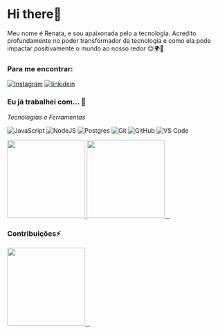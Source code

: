 # Hi there👋


Meu nome é Renata, e sou apaixonada pelo a tecnologia. Acredito profundamente no poder transformador da tecnologia e como ela pode impactar positivamente o mundo ao nosso redor 😊🌍🚀


### Para me encontrar:
[![Instagram](https://img.shields.io/badge/Instagram-E4405F?style=for-the-badge&logo=instagram&logoColor=white)](https://www.instagram.com/renatarafaelaalves)
[![linkidein](https://img.shields.io/badge/LinkedIn-0077B5?style=for-the-badge&logo=linkedin&logoColor=white)](www.linkedin.com/in/renataalvesdeoliveira)

### Eu já trabalhei com... 🔧

*Tecnologias e Ferramentas*

![JavaScript](https://img.shields.io/badge/javascript-%23323330.svg?style=for-the-badge&logo=javascript&logoColor=%23F7DF1E)
![NodeJS](https://img.shields.io/badge/node.js-6DA55F?style=for-the-badge&logo=node.js&logoColor=white)
![Postgres](https://img.shields.io/badge/postgres-%23316192.svg?style=for-the-badge&logo=postgresql&logoColor=white)
![Git](https://img.shields.io/badge/git-%23F05033.svg?style=for-the-badge&logo=git&logoColor=white)
![GitHub](https://img.shields.io/badge/github-%23121011.svg?style=for-the-badge&logo=github&logoColor=white)
![VS Code](https://img.shields.io/badge/VS%20Code-0078d7.svg?style=for-the-badge&logo=visual-studio-code&logoColor=white)



<div>
  <a href="https://github.com/Renatarafaelaalves">
    <img height="180em" src="https://github-readme-stats.vercel.app/api?username=Renatarafaelaalves&show_icons=true&theme=dracula"/>
    <img height="180em" src="https://github-readme-stats.vercel.app/api/top-langs/?username=Renatarafaelaalves&layout=compact&langs_count=10&theme=dracula"/>
  </a>
</div>

### Contribuições⚡
<div>
  <a href="https://github.com/Renatarafaelaalves">
    <img height="180em" src="https://github-readme-streak-stats.herokuapp.com/?user=Renatarafaelaalves&theme=dracula&hide_border=true&fire=4fff67"/>
  </a>
</div>
